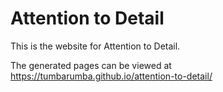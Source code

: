 # Attention to Detail

This is the website for Attention to Detail.

The generated pages can be viewed at https://tumbarumba.github.io/attention-to-detail/

